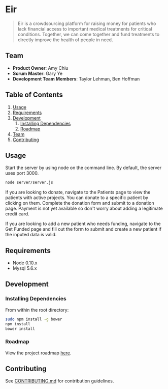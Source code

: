 # Eir

> Eir is a crowdsourcing platform for raising money for patients who lack financial access to important medical treatments for critical conditions.  Together, we can come together and fund treatments to directly improve the health of people in need.

## Team

  - __Product Owner__: Amy Chiu
  - __Scrum Master__: Gary Ye
  - __Development Team Members__: Taylor Lehman, Ben Hoffman

## Table of Contents

1. [Usage](#Usage)
1. [Requirements](#requirements)
1. [Development](#development)
    1. [Installing Dependencies](#installing-dependencies)
    1. [Roadmap](#roadmap)
1. [Team](#team)
1. [Contributing](#contributing)

## Usage

Start the server by using node on the command line. By default, the server uses port 3000.
```sh
node server/server.js
```

If you are looking to donate, navigate to the Patients page to view the patients with active projects.  You can donate to a specific patient by clicking on them.  Complete the donation form and submit to a donation page.  Payment is not yet available so don't worry about adding a legitimate credit card.

If you are looking to add a new patient who needs funding, navigate to the Get Funded page and fill out the form to submit and create a new patient if the inputed data is valid.

## Requirements

- Node 0.10.x
- Mysql 5.6.x

## Development

### Installing Dependencies

From within the root directory:

```sh
sudo npm install -g bower
npm install
bower install
```

### Roadmap

View the project roadmap [here](ROADMAP.md).


## Contributing

See [CONTRIBUTING.md](CONTRIBUTING.md) for contribution guidelines.
